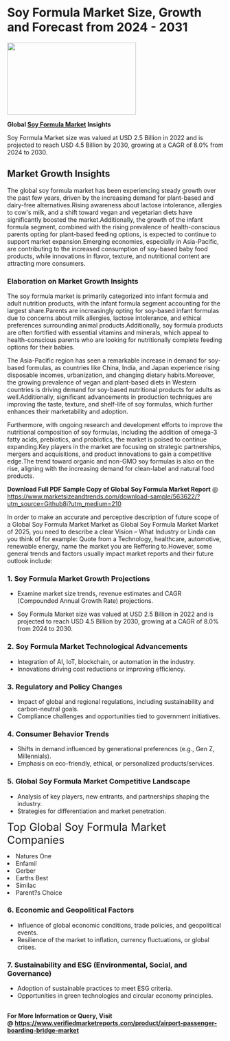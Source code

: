 <H1>Soy Formula Market Size, Growth and Forecast from 2024 - 2031</H1><img class="aligncenter size-medium wp-image-584254" src="https://thirdeyenews.in/wp-content/uploads/2024/09/Global-Market-Research-300x168.jpeg" alt="" width="300" height="168" /><p><strong>Global&nbsp;<a href="https://www.marketsizeandtrends.com/download-sample/563622/?utm_source=Github8j?utm_medium=210">Soy Formula Market</a> Insights</strong></p><p>Soy Formula Market size was valued at USD 2.5 Billion in 2022 and is projected to reach USD 4.5 Billion by 2030, growing at a CAGR of 8.0% from 2024 to 2030.</p><p><h2>Market Growth Insights</h2> <p>The global soy formula market has been experiencing steady growth over the past few years, driven by the increasing demand for plant-based and dairy-free alternatives.Rising awareness about lactose intolerance, allergies to cow's milk, and a shift toward vegan and vegetarian diets have significantly boosted the market.Additionally, the growth of the infant formula segment, combined with the rising prevalence of health-conscious parents opting for plant-based feeding options, is expected to continue to support market expansion.Emerging economies, especially in Asia-Pacific, are contributing to the increased consumption of soy-based baby food products, while innovations in flavor, texture, and nutritional content are attracting more consumers.</p> <h3>Elaboration on Market Growth Insights</h3> <p>The soy formula market is primarily categorized into infant formula and adult nutrition products, with the infant formula segment accounting for the largest share.Parents are increasingly opting for soy-based infant formulas due to concerns about milk allergies, lactose intolerance, and ethical preferences surrounding animal products.Additionally, soy formula products are often fortified with essential vitamins and minerals, which appeal to health-conscious parents who are looking for nutritionally complete feeding options for their babies.</p> <p>The Asia-Pacific region has seen a remarkable increase in demand for soy-based formulas, as countries like China, India, and Japan experience rising disposable incomes, urbanization, and changing dietary habits.Moreover, the growing prevalence of vegan and plant-based diets in Western countries is driving demand for soy-based nutritional products for adults as well.Additionally, significant advancements in production techniques are improving the taste, texture, and shelf-life of soy formulas, which further enhances their marketability and adoption.</p> <p>Furthermore, with ongoing research and development efforts to improve the nutritional composition of soy formulas, including the addition of omega-3 fatty acids, prebiotics, and probiotics, the market is poised to continue expanding.Key players in the market are focusing on strategic partnerships, mergers and acquisitions, and product innovations to gain a competitive edge.The trend toward organic and non-GMO soy formulas is also on the rise, aligning with the increasing demand for clean-label and natural food products.</p> <p><span class=""><strong>Download Full PDF Sample Copy of Global Soy Formula Market Report</strong> @ <a href="https://www.marketsizeandtrends.com/download-sample/563622/?utm_source=Github8j?utm_medium=210" target="_blank">https://www.marketsizeandtrends.com/download-sample/563622/?utm_source=Github8j?utm_medium=210</a></span></p><p>In order to make an accurate and perceptive description of future scope of a Global&nbsp;Soy Formula Market Market as Global&nbsp;Soy Formula Market Market of 2025, you need to describe a clear Vision &ndash; What Industry or Linda can you think of for example: Quote from a Technology, healthcare, automotive, renewable energy, name the market you are Reffering to.However, some general trends and factors usually impact market reports and their future outlook include:</p><h3>1.&nbsp;<strong>Soy Formula Market Growth Projections</strong></h3><ul><li>Examine market size trends, revenue estimates and CAGR (Compounded Annual Growth Rate) projections.</li><li><p>Soy Formula Market size was valued at USD 2.5 Billion in 2022 and is projected to reach USD 4.5 Billion by 2030, growing at a CAGR of 8.0% from 2024 to 2030.</p></li></ul><h3>2.&nbsp;<strong>Soy Formula Market Technological Advancements</strong></h3><ul><li>Integration of AI, IoT, blockchain, or automation in the industry.</li><li>Innovations driving cost reductions or improving efficiency.</li></ul><h3>3.&nbsp;<strong>Regulatory and Policy Changes</strong></h3><ul><li>Impact of global and regional regulations, including sustainability and carbon-neutral goals.</li><li>Compliance challenges and opportunities tied to government initiatives.</li></ul><h3>4.&nbsp;<strong>Consumer Behavior Trends</strong></h3><ul><li>Shifts in demand influenced by generational preferences (e.g., Gen Z, Millennials).</li><li>Emphasis on eco-friendly, ethical, or personalized products/services.</li></ul><h3>5.&nbsp;<strong>Global Soy Formula Market Competitive Landscape</strong></h3><ul><li>Analysis of key players, new entrants, and partnerships shaping the industry.</li><li>Strategies for differentiation and market penetration.</li></ul><p data-pm-slice="1 1 []"><span style="color: inherit; font-family: inherit; font-size: 25px;">Top Global Soy Formula Market Companies</span></p><div class="" data-test-id=""><p><li>Natures One</li><li> Enfamil</li><li> Gerber</li><li> Earths Best</li><li> Similac</li><li> Parent?s Choice</li></p></div><h3>6.&nbsp;<strong>Economic and Geopolitical Factors</strong></h3><ul><li>Influence of global economic conditions, trade policies, and geopolitical events.</li><li>Resilience of the market to inflation, currency fluctuations, or global crises.</li></ul><h3>7.&nbsp;<strong>Sustainability and ESG (Environmental, Social, and Governance)</strong></h3><ul><li>Adoption of sustainable practices to meet ESG criteria.</li><li>Opportunities in green technologies and circular economy principles.</li></ul><h2><strong style="font-size: 14px;">For More Information or Query, Visit @&nbsp;</strong><a style="background-color: #ffffff; font-size: 14px;" href="https://www.marketsizeandtrends.com/report/soy-formula-market/" target="_blank">https://www.verifiedmarketreports.com/product/airport-passenger-boarding-bridge-market</a></h2>